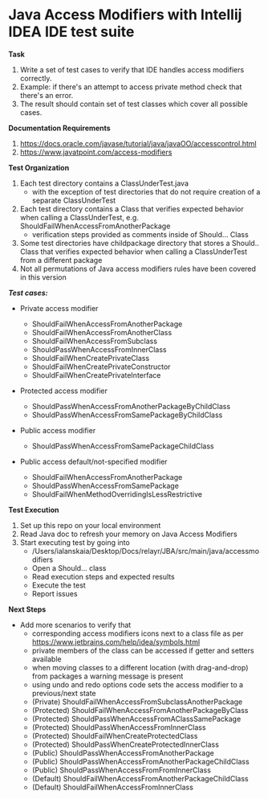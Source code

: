 # Java Access Modifiers with Intellij IDEA IDE test suite

 **Task**

1. Write a set of test cases to verify that IDE handles access modifiers correctly.
2. Example: if there's an attempt to access private method check that there's an error. 
3. The result should contain set of test classes which cover all possible cases.

**Documentation Requirements**

 1. https://docs.oracle.com/javase/tutorial/java/javaOO/accesscontrol.html
 2. https://www.javatpoint.com/access-modifiers
 
 **Test Organization**
 
 1. Each test directory contains a ClassUnderTest.java
    - with the exception of test directories that do not require creation of a separate ClassUnderTest
 2. Each test directory contains a Class that verifies expected behavior when calling a ClassUnderTest, e.g. ShouldFailWhenAccessFromAnotherPackage
    - verification steps provided as comments inside of Should... Class
 3. Some test directories have childpackage directory that stores a Should.. Class that verifies expected behavior when calling a ClassUnderTest from a different package
 4. Not all permutations of Java access modifiers rules have been covered in this version
 
 **_Test cases:_**
 
 * Private access modifier
    - ShouldFailWhenAccessFromAnotherPackage
    - ShouldFailWhenAccessFromAnotherClass
    - ShouldFailWhenAccessFromSubclass
    - ShouldPassWhenAccessFromInnerClass
    - ShouldFailWhenCreatePrivateClass
    - ShouldFailWhenCreatePrivateConstructor
    - ShouldFailWhenCreatePrivateInterface

 * Protected access modifier
    - ShouldPassWhenAccessFromAnotherPackageByChildClass
    - ShouldPassWhenAccessFromSamePackageByChildClass
 
 * Public access modifier
    - ShouldPassWhenAccessFromSamePackageChildClass
    
 * Public access default/not-specified modifier
     - ShouldFailWhenAccessFromAnotherPackage
     - ShouldPassWhenAccessFromSamePackage
     - ShouldFailWhenMethodOverridingIsLessRestrictive
     
 **Test Execution**
 
 1. Set up this repo on your local environment
 2. Read Java doc to refresh your memory on Java Access Modifiers
 3. Start executing test by going into
    - /Users/ialanskaia/Desktop/Docs/relayr/JBA/src/main/java/accessmodifiers
    - Open a Should... class
    - Read execution steps and expected results
    - Execute the test
    - Report issues
     
 **Next Steps**
 * Add more scenarios to verify that
     - corresponding access modifiers icons next to a class file as per https://www.jetbrains.com/help/idea/symbols.html
     - private members of the class can be accessed if getter and setters available
     - when moving classes to a different location (with drag-and-drop) from packages a warning message is present
     - using undo and redo options code sets the access modifier to a previous/next state 
     - (Private) ShouldFailWhenAccessFromSubclassAnotherPackage
     - (Protected) ShouldFailWhenAccessFromAnotherPackageByClass
     - (Protected) ShouldPassWhenAccessFromAClassSamePackage
     - (Protected) ShouldPassWhenAccessFromInnerClass
     - (Protected) ShouldFailWhenCreateProtectedClass
     - (Protected) ShouldPassWhenCreateProtectedInnerClass
     - (Public) ShouldPassWhenAccessFromAnotherPackage
     - (Public) ShouldPassWhenAccessFromAnotherPackageChildClass
     - (Public) ShouldPassWhenAccessFromFromInnerClass
     - (Default) ShouldFailWhenAccessFromAnotherPackageChildClass
     - (Default) ShouldFailWhenAccessFromInnerClass
     